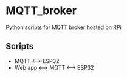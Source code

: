 # MQTT_broker
Python scripts for MQTT broker hosted on RPi

## Scripts

* MQTT <--> ESP32
* Web app <--> MQTT <--> ESP32
